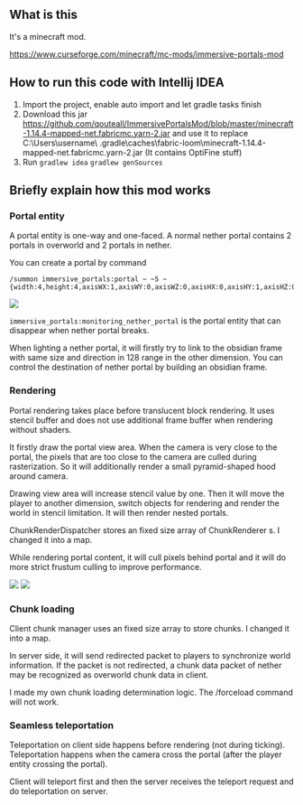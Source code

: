 ## What is this
It's a minecraft mod.

https://www.curseforge.com/minecraft/mc-mods/immersive-portals-mod

## How to run this code with Intellij IDEA
1. Import the project, enable auto import and let gradle tasks finish
2. Download this jar https://github.com/qouteall/ImmersivePortalsMod/blob/master/minecraft-1.14.4-mapped-net.fabricmc.yarn-2.jar
and use it to replace C:\Users\username\ .gradle\caches\fabric-loom\minecraft-1.14.4-mapped-net.fabricmc.yarn-2.jar (It contains OptiFine stuff)
3. Run  ```gradlew idea``` ```gradlew genSources```

## Briefly explain how this mod works

### Portal entity
A portal entity is one-way and one-faced.
A normal nether portal contains 2 portals in overworld and 2 portals in nether.

You can create a portal by command
```
/summon immersive_portals:portal ~ ~5 ~ {width:4,height:4,axisWX:1,axisWY:0,axisWZ:0,axisHX:0,axisHY:1,axisHZ:0,dimensionTo:-1,destinationX:0,destinationY:129,destinationZ:0}
```
![](https://i.ibb.co/zbC9RW7/1.png)

```immersive_portals:monitoring_nether_portal``` is the portal entity that can disappear when nether portal breaks.

When lighting a nether portal, it will firstly try to link to the obsidian
 frame with same size and direction in 128 range in the other dimension.
You can control the destination of nether portal by building an obsidian frame.

### Rendering
Portal rendering takes place before translucent block rendering.
It uses stencil buffer and does not use additional frame buffer when rendering without shaders.

It firstly draw the portal view area.
When the camera is very close to the portal,
the pixels that are too close to the camera are culled during rasterization.
So it will additionally render a small pyramid-shaped hood around camera.

Drawing view area will increase stencil value by one.
Then it will move the player to another dimension, switch objects for rendering 
and render the world in stencil limitation.
It will then render nested portals.

ChunkRenderDispatcher stores an fixed size array of ChunkRenderer s.
I changed it into a map.

While rendering portal content, it will cull pixels behind portal and it
will do more strict frustum culling to improve performance.

![](https://i.ibb.co/tHJv6ZH/2019-09-05-17-10-47.png)
![](https://i.ibb.co/y8JVVxH/2019-09-05-17-10-53.png)

### Chunk loading
Client chunk manager uses an fixed size array to store chunks.
I changed it into a map.

In server side, it will send redirected packet to players to synchronize world information.
If the packet is not redirected, a chunk data packet of nether may be recognized as overworld chunk data in client.

I made my own chunk loading determination logic. The /forceload command will not work.

### Seamless teleportation
Teleportation on client side happens before rendering (not during ticking).
Teleportation happens when the camera cross the portal (after the player entity crossing the portal).

Client will teleport first and then the server receives the teleport request and do teleportation on server.